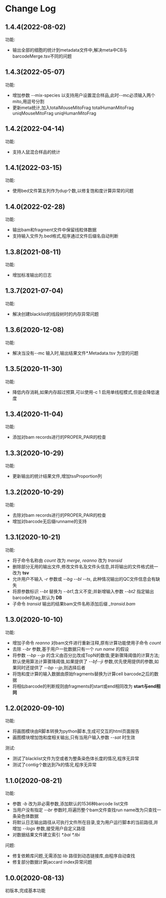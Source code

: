 # Change Log

## 1.4.4(2022-08-02)

功能:

* 输出全部的细胞的统计到metadata文件中,解决meta中CB与barcodeMerge.tsv不同的问题

## 1.4.3(2022-05-07)

功能:

* 增加参数 --mix-species 以支持用户设置混合样品,此时--mc必须输入两个mito,用逗号分割
* 更新meta统计,加入totalMouseMitoFrag totalHumanMitoFrag uniqMouseMitoFrag uniqHumanMitoFrag

## 1.4.2(2022-04-14)

功能:

* 支持人鼠混合样品的统计

## 1.4.1(2022-03-15)

功能:

* 使用bed文件第五列作为dup个数,以修复饱和度计算异常的问题

## 1.4.0(2022-02-28)

功能:

* 输出bam和fragment文件中保留线粒体数据
* 支持输入文件为.bed格式,程序通过文件后缀名自动判断

## 1.3.8(2021-08-11)

功能:

* 增加标准输出的日志

## 1.3.7(2021-07-04)

功能:

* 解决创建blacklist的线段树时的内存异常问题

## 1.3.6(2020-12-08)

功能:

* 解决当没有--mc 输入时,输出结果文件*.Metadata.tsv 为空的问题

## 1.3.5(2020-11-30)

功能:

* 降低内存消耗,如果内存超过预算,可以使用-c 1 启用单线程模式,但是会降低速度

## 1.3.4(2020-11-04)

功能:

* 添加对bam records进行的PROPER_PAIR的检查

## 1.3.3(2020-10-29)

功能:

* 更新输出的统计结果文件,增加tssProportion列
  
## 1.3.2(2020-10-29)

功能:

* 去除对bam records进行的PROPER_PAIR的检查
* 增加对barcode无后缀runname的支持
  
## 1.3.1(2020-10-21)

功能:

* 将子命令名称由 *count* 改为 *merge*, *reanno* 改为 *transid*
* 删除部分无用的输出文件,修改文件名及文件头信息,并将输出的文件格式统一改为 **tsv**
* 允许用户不输入 *-r* 参数或 *--bg --bl --ts*, 此种情况输出的QC文件信息会有缺失
* 将原参数标识 *--bt* 替换为 *--bt1*,含义不变;并新增输入参数 *--bt2* 指定输出barcode的tag,默认为 **DB**
* 子命令 *transid* 输出的结果bam文件名称添加后缀 *_transid.bam*

## 1.3.0(2020-10-10)

功能:

* 增加子命令 *reanno* 对bam文件进行重新注释,原有计算功能使用子命令 *count*
* 去除 *--br* 参数,基于用户一批数据只有一个 *run name* 的假设
* 将参数 *--bp --jp* 的含义由百分比改成TopN的数值;更新骤降阈值的计算方法;默认使用算法计算骤降阈值,如果提供了 *--bf--ji* 参数,优先使用提供的参数,如果同时还提供了 *--bp --jp*,则选择后者
* 将饱和度计算的输入数据由原始fragments替换为计算cell barcode之后的数据
* 将相似barcode的判断规则由fragments的start或end相同改为 **start与end相同**

## 1.2.0(2020-09-10)

功能:

* 将画图模块由R脚本转换为python脚本,生成可交互的html页面报告
* 画图模块增加饱和度相关输出,只有当用户输入参数 *--sat* 时生效

测试:

* 测试了blacklist文件为空或者为整条染色体长度的情况,程序无异常
* 测试了contig个数达到7k的情况,程序无异常

## 1.1.0(2020-08-21)

功能:

* 参数 *-b* 改为非必需参数,添加默认的1536种barcode list文件
* 当用户没有指定 *--br* 参数时,将遍历整个bam文件查找run name改为只查找一条染色体数据
* 将默认日志输出路径从可执行文件所在目录,变为用户运行脚本的当前路径,并增加 *--logs* 参数,接受用户自定义路径
* 对数据结果文件建立索引 *\*.bai \*.tbi*

问题:

* 修复依赖库问题,无需添加 *lib* 路径到动态链接库,由程序自动查找
* 修复部分数据计算jaccard index异常问题

## 1.0.0(2020-08-13)

初版本,完成基本功能

